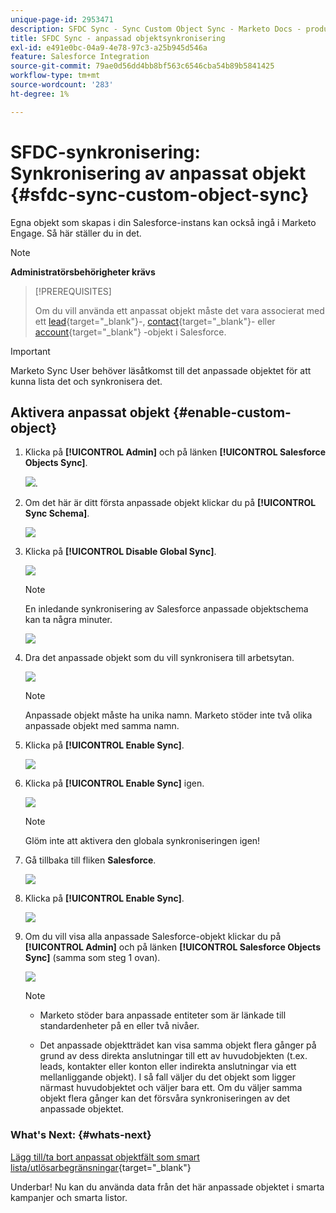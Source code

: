 ```yaml
---
unique-page-id: 2953471
description: SFDC Sync - Sync Custom Object Sync - Marketo Docs - produktdokumentation
title: SFDC Sync - anpassad objektsynkronisering
exl-id: e491e0bc-04a9-4e78-97c3-a25b945d546a
feature: Salesforce Integration
source-git-commit: 79ae0d56dd4bb8bf563c6546cba54b89b5841425
workflow-type: tm+mt
source-wordcount: '283'
ht-degree: 1%

---
```


# SFDC-synkronisering: Synkronisering av anpassat objekt {#sfdc-sync-custom-object-sync}

Egna objekt som skapas i din Salesforce-instans kan också ingå i Marketo Engage. Så här ställer du in det.

>[!NOTE]
>
>**Administratörsbehörigheter krävs**

>[!PREREQUISITES]
>
>Om du vill använda ett anpassat objekt måste det vara associerat med ett [lead](/help/marketo/product-docs/crm-sync/salesforce-sync/sfdc-sync-details/sfdc-sync-field-sync.md){target="_blank"}-, [contact](/help/marketo/product-docs/crm-sync/salesforce-sync/sfdc-sync-details/sfdc-sync-contact-sync.md){target="_blank"}- eller [account](/help/marketo/product-docs/crm-sync/salesforce-sync/sfdc-sync-details/sfdc-sync-account-sync.md){target="_blank"} -objekt i Salesforce.

>[!IMPORTANT]
>
>Marketo Sync User behöver läsåtkomst till det anpassade objektet för att kunna lista det och synkronisera det.

## Aktivera anpassat objekt  {#enable-custom-object}

1. Klicka på **[!UICONTROL Admin]** och på länken **[!UICONTROL Salesforce Objects Sync]**.

   ![](assets/image2015-11-19-10-3a28-3a5.png).

1. Om det här är ditt första anpassade objekt klickar du på **[!UICONTROL Sync Schema]**.

   ![](assets/rtaimage-2.png)

1. Klicka på **[!UICONTROL Disable Global Sync]**.

   ![](assets/image2015-4-22-10-3a45-3a0.png)

   >[!NOTE]
   >
   >En inledande synkronisering av Salesforce anpassade objektschema kan ta några minuter.

   ![](assets/image2015-4-22-10-3a45-3a18.png)

1. Dra det anpassade objekt som du vill synkronisera till arbetsytan.

   ![](assets/image2015-4-22-10-3a45-3a30.png)

   >[!NOTE]
   >
   >Anpassade objekt måste ha unika namn. Marketo stöder inte två olika anpassade objekt med samma namn.

1. Klicka på **[!UICONTROL Enable Sync]**.

   ![](assets/image2015-4-22-10-3a45-3a50.png)

1. Klicka på **[!UICONTROL Enable Sync]** igen.

   ![](assets/image2015-4-22-10-3a46-3a10.png)

   >[!NOTE]
   >
   >Glöm inte att aktivera den globala synkroniseringen igen!

1. Gå tillbaka till fliken **Salesforce**.

   ![](assets/image2015-4-22-10-3a46-3a25.png)

1. Klicka på **[!UICONTROL Enable Sync]**.

   ![](assets/image2015-4-22-10-3a50-3a26.png)

1. Om du vill visa alla anpassade Salesforce-objekt klickar du på **[!UICONTROL Admin]** och på länken **[!UICONTROL Salesforce Objects Sync]** (samma som steg 1 ovan).

   ![](assets/image2016-6-23-9-3a28-3a23.png)

   >[!NOTE]
   >
   >* Marketo stöder bara anpassade entiteter som är länkade till standardenheter på en eller två nivåer.
   >
   >* Det anpassade objektträdet kan visa samma objekt flera gånger på grund av dess direkta anslutningar till ett av huvudobjekten (t.ex. leads, kontakter eller konton eller indirekta anslutningar via ett mellanliggande objekt). I så fall väljer du det objekt som ligger närmast huvudobjektet och väljer bara ett. Om du väljer samma objekt flera gånger kan det försvåra synkroniseringen av det anpassade objektet.

### What&#39;s Next: {#whats-next}

[Lägg till/ta bort anpassat objektfält som smart lista/utlösarbegränsningar](/help/marketo/product-docs/crm-sync/salesforce-sync/setup/optional-steps/add-remove-custom-object-field-as-smart-list-trigger-constraints.md){target="_blank"}

Underbar! Nu kan du använda data från det här anpassade objektet i smarta kampanjer och smarta listor.

